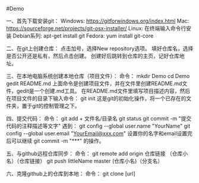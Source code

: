 #Demo

一、首先下载安装git：
	Windows: https://gitforwindows.org/index.html
	Mac: https://sourceforge.net/projects/git-osx-installer/
	Linux: 在终端输入命令行安装
	Debian系列: apt-get install git
	Fedora: yum install git-core

二、在git上创建仓库：
	点击加号，选择New repository选项。
	填好仓库名，选择是否公开还是私有，然后点击创建。
	创建好后跳转到仓库的主页，记好仓库地址。

三、在本地电脑系统创建本地仓库（项目文件）：
	命令：
		mkdir Demo
		cd Demo
		gedit README.md
		上面命令是创建项目文件，并在文件里创建README.md文件，gedit是一个创建.md工具。
	在README.md文件里填写项目描述内容，然后在项目文件的目录下输入命令：
		git init
		这是git的初始化操作，将一个已存在的文件夹，置于git的控制管理之下。

四、提交代码：
	命令：
		git add + 文件名/目录名
		git status
		git commit -m "提交代码的注释描述等文字"
	遇到：
		git config --global user.name "YourName"
		git config --global user.email "YourEmail@xxx.com"
		设置你的名字和email设置完后可以继续 git commit -m "***" 的操作。

五、与github远程仓库同步：
	命令：
		git remote add origin 仓库链接
			     （仓库小名）（仓库链接）
		git push littleName master
			   (仓库小名)（分支名）

六、克隆github上的仓库到本地：
	命令：
		git clone [url]
